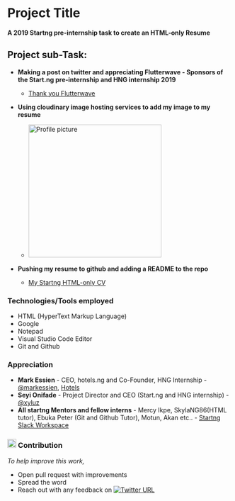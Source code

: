 # Project Title

**A 2019 Startng pre-internship task to create an HTML-only Resume**

## Project sub-Task:

* **Making a post on twitter and appreciating Flutterwave - Sponsors of the Start.ng pre-internship and HNG internship 2019**
     * <a href= "https://twitter.com/davidjnr2/status/1164935567819313152"> Thank you Flutterwave </a>

* **Using cloudinary image hosting services to add my image to my resume** 
     * <img src = "https://res.cloudinary.com/davidjnr2/image/upload/v1566746298/Deejay_nydsty.jpg" width="300" height="300" alt="Profile picture">
  
* **Pushing my resume to github and adding a README to the repo**
    * <a href = "https://github.com/davidjnr2/Startng-HTML-only-CV"> My Startng HTML-only CV </a>
     

### Technologies/Tools employed
  * HTML (HyperText Markup Language)
  * Google
  * Notepad 
  * Visual Studio Code Editor
  * Git and Github
  

### Appreciation
  * **Mark Essien** - CEO, hotels.ng and Co-Founder, HNG Internship - <a href ="https://twitter.com/markessien"> @markessien</a>, <a href = "https://hotels.ng">Hotels</a>
  * **Seyi Onifade** - Project Director and CEO (Start.ng and HNG internship) - <a href ="https://twitter.com/xyluz">@xyluz</a>
  * **All startng Mentors and fellow interns** - Mercy Ikpe, SkylaNG86(HTML tutor), Ebuka Peter (Git and Github Tutor), Motun, Akan etc.. - <a href = "https://startng.slack.com"> Startng Slack Workspace </a>

### <g-emoji class="g-emoji" alias="raised_hands" fallback-src="https://github.githubassets.com/images/icons/emoji/unicode/1f64c.png"><img class="emoji" alt="raised_hands" height="20" width="20" src="https://github.githubassets.com/images/icons/emoji/unicode/1f64c.png"></g-emoji> Contribution
 *To help improve this work,* 
   * Open pull request with improvements
   * Spread the word
   * Reach out with any feedback on <a href="https://twitter.com/davidjnr2" rel="nofollow"><img src= "https://user-images.githubusercontent.com/25167635/63774673-a991ba80-c8d5-11e9-99c9-3cb64201e5cc.JPG" alt="Twitter URL" data-canonical-src="https://img.shields.io/twitter/url/https/twitter.com/davidjnr2.svg?style=social&amp;label=Follow%20%40davidjnr2" style="max-width:100%;"></a>

